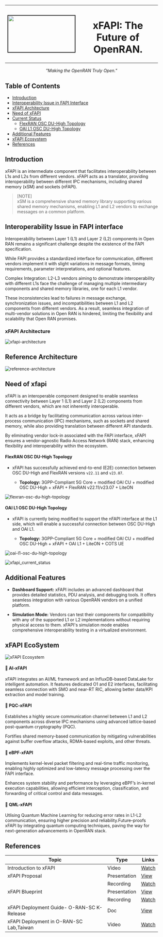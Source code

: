 

<table style="border-collapse: collapse; border: none; width: 100%;">
  <tr style="border-collapse: collapse; border: none;">
    <td style="border-collapse: collapse; border: none;">
      <a href="http://www.coranlabs.com/">
         <img src="./docs/images/logo.png" alt="" border=2 height=120 width=220>
      </a>
    </td>
    <td style="border-collapse: collapse; border: none; width: 100%; text-align: center;">
      <b><h1>xFAPI: The Future of OpenRAN.</h1></b>
    </td>
  </tr>
</table>

<p align="center"><i>"Making the OpenRAN Truly Open."</i></p>

## Table of Contents
- [Introduction](#introduction)
- [Interoperability Issue in FAPI Interface](#interoperability-issue-in-fapi-interface)
- [xFAPI Architecture](#xfapi-architecture)
- [Need of xFAPI](#need-of-xfapi)
- [Current Status](#current-status)
  - [FlexRAN OSC DU-High Topology](#flexran-osc-du-high-topology)
  - [OAI L1 OSC DU-High Topology](#oai-l1-osc-du-high-topology)
- [Additional Features](#additional-features)
- [xFAPI Ecosystem](#xfapi-ecosystem)
- [References](#references)


## Introduction

xFAPI is an intermediate component that facilitates interoperability between L1s and L2s from different vendors.
xFAPI acts as a translator, providing interoperability between different IPC mechanisms, including shared memory (xSM) and sockets (nFAPI). 


> [NOTE]  
> xSM is a comprehensive shared memory library supporting various shared memory mechanisms, enabling L1 and L2 vendors to exchange messages on a common platform.

## Interoperability Issue in FAPI interface
Interoperability between Layer 1 (L1) and Layer 2 (L2) components in Open RAN remains a significant challenge despite the existence of the FAPI specification. 

While FAPI provides a standardized interface for communication, different vendors implement it with slight variations in message formats, timing requirements, parameter interpretations, and optional features. 

Complex Integration: L2-L3 vendors aiming to demonstrate interoperability with different L1s face the challenge of managing multiple intermediary components and shared memory libraries, one for each L1 vendor.

These inconsistencies lead to failures in message exchange, synchronization issues, and incompatibilities between L1 and L2 components from different vendors. As a result, seamless integration of multi-vendor solutions in Open RAN is hindered, limiting the flexibility and scalability that Open RAN promises.


### xFAPI Architecture
![xfapi-architecture](./docs/images/xfapi_architecture.png)

## Reference Architecture

![reference-architecture](./docs/images/reference-architecture.png)

## Need of xfapi
xFAPI is an interoperable component designed to enable seamless connectivity between Layer 1 (L1) and Layer 2 (L2) components from different vendors, which are not inherently interoperable.

It acts as a bridge by facilitating communication across various inter-process communication (IPC) mechanisms, such as sockets and shared memory, while also providing translation between different API standards.

By eliminating vendor lock-in associated with the FAPI interface, xFAPI ensures a vendor-agnostic Radio Access Network (RAN) stack, enhancing flexibility and interoperability within the ecosystem.


#### FlexRAN OSC DU-High Topology

- xFAPI has successfully achieved end-to-end (E2E) connection between OSC DU-High and FlexRAN versions `v22.11` and `v23.07`.

  - **Topology:** 3GPP-Compliant 5G Core + modified OAI CU + modified OSC DU-High + xFAPI + FlexRAN v22.11/v23.07 + LiteON

![flexran-osc-du-high-topology](./docs/images/flexran_osc_topology.png)

#### OAI L1 OSC DU-High Topology

- xFAPI is currently being modified to support the nFAPI interface at the L1 side, which will enable a successful connection between OSC DU-High and OAI L1.

  - **Topology:** 3GPP-Compliant 5G Core + modified OAI CU + modified OSC DU-High + xFAPI + OAI L1 + LiteON + COTS UE

![oai-l1-osc-du-high-topology](./docs/images/oai_osc_topology.png)

![xfapi_current_status](./docs/images/current_status_table.png)


## Additional Features

- **Dashboard Support:** xFAPI includes an advanced dashboard that provides detailed statistics, PDU analysis, and debugging tools. It offers seamless integration with various OpenRAN vendors on a unified platform.

- **Simulation Mode:** Vendors can test their components for compatibility with any of the supported L1 or L2 implementations without requiring physical access to them. xFAPI's simulation mode enables comprehensive interoperability testing in a virtualized environment.



## xFAPI EcoSystem
![xFAPI Ecosystem](./docs/images/xfapi_ecosystem_tp.png)

#### 🔵 AI-xFAPI
xFAPI integrates an AI/ML framework and an InfluxDB-based DataLake for intelligent automation. It features dedicated O1 and E2 interfaces, facilitating seamless connection with SMO and near-RT RIC, allowing better data/KPI extraction and model training.
#### 🔵 PQC-xFAPI
Establishes a highly secure communication channel between L1 and L2 components across diverse IPC mechanisms using advanced lattice-based post-quantum cryptography (PQC).

Fortifies shared memory-based communication by mitigating vulnerabilities against buffer overflow attacks, RDMA-based exploits, and other threats.
#### 🔵 eBPF-xFAPI
Implements kernel-level packet filtering and real-time traffic monitoring, enabling highly optimized and low-latency message processing over the FAPI interface.

Enhances system stability and performance by leveraging eBPF’s in-kernel execution capabilities, allowing efficient interception, classification, and forwarding of critical control and data messages.

#### 🔵 QML-xFAPI
Utlising Quantum Machine Learning for reducing error rates in L1-L2 communication, ensuring higher precision and reliability.Future-proofs xFAPI by integrating quantum computing techniques, paving the way for next-generation advancements in OpenRAN stack.


## References

| **Topic**             | **Type**     | **Links**                                                                                                                                                                                                                                                                                                                                                               |
| --------------------- | ------------ | ----------------------------------------------------------------------------------------------------------------------------------------------------------------------------------------------------------------------------------------------------------------------------------------------------------------------------------------------------------------------- |
| Introduction to xFAPI | Video        | [Watch](https://youtu.be/1oO_DIiZfug?si=m9HwykFD4aMxpYi7)                                                                                                                                                                                                                                                                                                               |
| xFAPI Proposal        | Presentation | [View](https://wiki.o-ran-sc.org/download/attachments/78217260/xFAPI%20Proposal.pdf?api=v2)                                                                                                                                                                                                                                                                             |
|                       | Recording    | [Watch](https://zoom.us/rec/play/G54aZjpA34mBBkagXaHKS2-czoy8oEQ8m7bPI7vaKgSvH1UGqwSx0bx3uF7Bb37RRgQpOp1f-4v4Wo0i.KJt64HspDhWl75ov?canPlayFromShare=true&from=share_recording_detail&continueMode=true&componentName=rec-play&originRequestUrl=https%3A%2F%2Fzoom.us%2Frec%2Fshare%2F-ZFH16_eVRto4atlwUE6l77dKtoJj53_bfZvZ3wgWWI9nDJc3dvZZiK-A5v-5Nrh.PyEgerJdoNW9qQbR) |
| xFAPI Blueprint       | Presentation | [View](https://wiki.o-ran-sc.org/download/attachments/78217260/xFAPI%20Blueprint.pdf?api=v2)                                                                                                                                                                                                                                                                            |
|                       | Recording    | [Watch](https://zoom.us/rec/play/deV06o9uQO1JlMRg93UIJHh6CYleU8OeYPl11zRVZkdiYKycdQWwnArWUvwIJdOmH1jVVh151063WRKW.UR4vegH8q1lK3187?canPlayFromShare=true&from=share_recording_detail&continueMode=true&componentName=rec-play&originRequestUrl=https%3A%2F%2Fzoom.us%2Frec%2Fshare%2FwmQNLvP9c1nOTzGHQsoaA7zP-lgwFO0XUW2OWIcTC2KtBNAIOIKlwib6pvvpENiD.Rkmvy2QyiMAk-bT1) |
|xFAPI Deployment Guide- O-RAN-SC K-Release| Doc    | [View](https://lf-o-ran-sc.atlassian.net/wiki/spaces/IAT/pages/176226489/xFAPI+Deployment+Guideline) |
|xFAPI Deployment in O-RAN-SC Lab,Taiwan| Video    | [Watch](https://www.youtube.com/watch?v=sXFv2xor5pg) |
